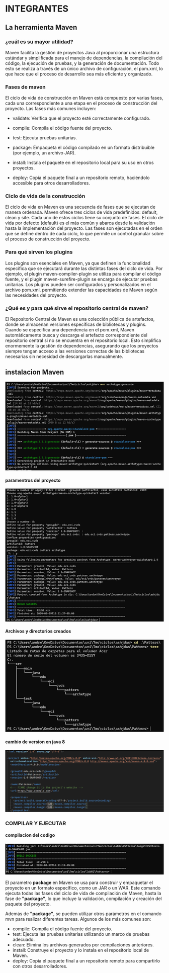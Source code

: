 # INTEGRANTES

## La herramienta Maven

### ¿cuál es su mayor utilidad?

Maven facilita la gestión de proyectos Java al proporcionar una estructura estándar y simplificada para el manejo de dependencias, la compilación del código, la ejecución de pruebas, y la generación de documentación. Todo esto se realiza a través de un único archivo de configuración, el pom.xml, lo que hace que el proceso de desarrollo sea más eficiente y organizado.

### Fases de maven

El ciclo de vida de construcción en Maven está compuesto por varias fases, cada una correspondiente a una etapa en el proceso de construcción del proyecto. Las fases más comunes incluyen:

- validate: Verifica que el proyecto esté correctamente configurado.

- compile: Compila el código fuente del proyecto.
- test: Ejecuta pruebas unitarias.

- package: Empaqueta el código compilado en un formato distribuible (por ejemplo, un archivo JAR).
- install: Instala el paquete en el repositorio local para su uso en otros proyectos.
- deploy: Copia el paquete final a un repositorio remoto, haciéndolo accesible para otros desarrolladores.

### Ciclo de vida de la construcción

El ciclo de vida en Maven es una secuencia de fases que se ejecutan de manera ordenada. Maven ofrece tres ciclos de vida predefinidos: default, clean y site. Cada uno de estos ciclos tiene su conjunto de fases. El ciclo de vida por defecto (default) es el más común y abarca desde la validación hasta la implementación del proyecto. Las fases son ejecutadas en el orden que se define dentro de cada ciclo, lo que permite un control granular sobre el proceso de construcción del proyecto.

### Para qué sirven los plugins

Los plugins son esenciales en Maven, ya que definen la funcionalidad específica que se ejecutará durante las distintas fases del ciclo de vida. Por ejemplo, el plugin maven-compiler-plugin se utiliza para compilar el código fuente, y el plugin maven-surefire-plugin se encarga de ejecutar pruebas unitarias. Los plugins pueden ser configurados y personalizados en el archivo pom.xml, permitiendo extender las capacidades de Maven según las necesidades del proyecto.

### ¿Qué es y para qué sirve el repositorio central de maven?

El Repositorio Central de Maven es una colección pública de artefactos, donde se almacenan versiones específicas de bibliotecas y plugins. Cuando se especifica una dependencia en el pom.xml, Maven automáticamente busca y descarga el artefacto correspondiente del repositorio central si no se encuentra en el repositorio local. Esto simplifica enormemente la gestión de dependencias, asegurando que los proyectos siempre tengan acceso a las versiones correctas de las bibliotecas necesarias sin necesidad de descargarlas manualmente.


## instalacion Maven

![alt text](image.png)

#### paramentros del proyecto

![alt text](image-1.png)

#### Archivos y directorios creados 

![alt text](image-2.png)


#### cambio de version en java 8

![alt text](image-3.png)

### COMPILAR Y EJECUTAR

#### compilacion del codigo

![alt text](image-4.png)

El parametro **package**  en Maven se usa para construir y empaquetar el proyecto en un formato específico, como un JAR o un WAR. Este comando ejecuta todas las fases del ciclo de vida de compilación de Maven, hasta la fase de **"package"**, lo que incluye la validación, compilación y creación del paquete del proyecto.

Además de **"package"**, se pueden utilizar otros parámetros en el comando mvn para realizar diferentes tareas. Algunos de los más comunes son:

- compile: Compila el código fuente del proyecto.
- test: Ejecuta las pruebas unitarias utilizando un marco de pruebas adecuado.
- clean: Elimina los archivos generados por compilaciones anteriores.
- install: Construye el proyecto y lo instala en el repositorio local de Maven.
- deploy: Copia el paquete final a un repositorio remoto para compartirlo con otros desarrolladores.